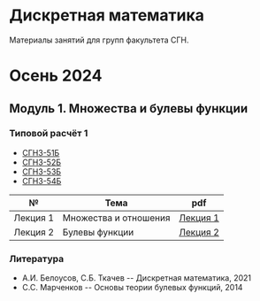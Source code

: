 # Дискретная математика

Материалы занятий для групп факультета СГН.

# Осень 2024

## Модуль 1. Множества и булевы функции

### Типовой расчёт 1
- [СГН3-51Б](./hw/tasks_t1_51.pdf)
- [СГН3-52Б](./hw/tasks_t1_52.pdf)
- [СГН3-53Б](./hw/tasks_t1_53.pdf)
- [СГН3-54Б](./hw/tasks_t1_54.pdf)

| № | Тема | pdf |
|:---:|---|:---:|
|Лекция&nbsp;1| Множества и отношения| [Лекция&nbsp;1](./lections/lection_1.pdf) |
|Лекция&nbsp;2| Булевы функции | [Лекция&nbsp;2](./lections/lection_2.pdf) |

### Литература 

- А.И. Белоусов, С.Б. Ткачев -- Дискретная математика, 2021
- С.С. Марченков -- Основы теории булевых функций, 2014
